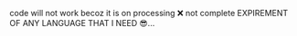 code will not work becoz it is on processing ❌
not complete  EXPIREMENT OF ANY LANGUAGE THAT I NEED 😎...
